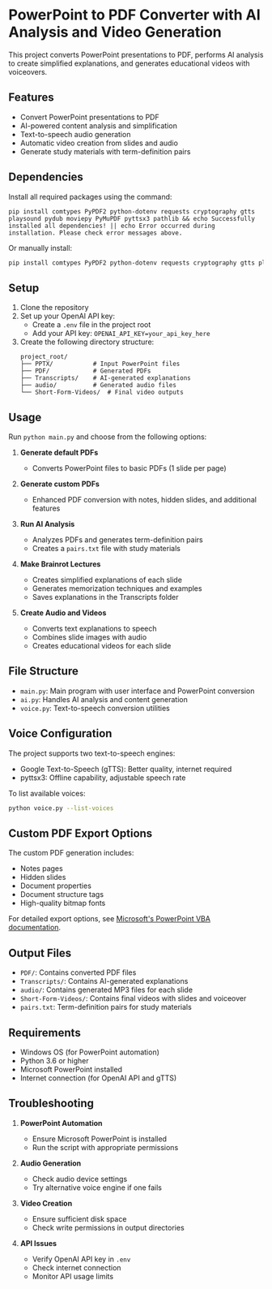 # PowerPoint to PDF Converter with AI Analysis and Video Generation

This project converts PowerPoint presentations to PDF, performs AI analysis to create simplified explanations, and generates educational videos with voiceovers.

## Features
- Convert PowerPoint presentations to PDF
- AI-powered content analysis and simplification
- Text-to-speech audio generation
- Automatic video creation from slides and audio
- Generate study materials with term-definition pairs

## Dependencies
Install all required packages using the command:
```
pip install comtypes PyPDF2 python-dotenv requests cryptography gtts playsound pydub moviepy PyMuPDF pyttsx3 pathlib && echo Successfully installed all dependencies! || echo Error occurred during installation. Please check error messages above.
```

Or manually install:
```bash
pip install comtypes PyPDF2 python-dotenv requests cryptography gtts playsound pydub moviepy PyMuPDF pyttsx3 pathlib
```

## Setup
1. Clone the repository
2. Set up your OpenAI API key:
   - Create a `.env` file in the project root
   - Add your API key: `OPENAI_API_KEY=your_api_key_here`
3. Create the following directory structure:
   ```
   project_root/
   ├── PPTX/           # Input PowerPoint files
   ├── PDF/            # Generated PDFs
   ├── Transcripts/    # AI-generated explanations
   ├── audio/          # Generated audio files
   └── Short-Form-Videos/  # Final video outputs
   ```

## Usage
Run `python main.py` and choose from the following options:

1. **Generate default PDFs**
   - Converts PowerPoint files to basic PDFs (1 slide per page)

2. **Generate custom PDFs**
   - Enhanced PDF conversion with notes, hidden slides, and additional features

3. **Run AI Analysis**
   - Analyzes PDFs and generates term-definition pairs
   - Creates a `pairs.txt` file with study materials

4. **Make Brainrot Lectures**
   - Creates simplified explanations of each slide
   - Generates memorization techniques and examples
   - Saves explanations in the Transcripts folder

5. **Create Audio and Videos**
   - Converts text explanations to speech
   - Combines slide images with audio
   - Creates educational videos for each slide

## File Structure
- `main.py`: Main program with user interface and PowerPoint conversion
- `ai.py`: Handles AI analysis and content generation
- `voice.py`: Text-to-speech conversion utilities

## Voice Configuration
The project supports two text-to-speech engines:
- Google Text-to-Speech (gTTS): Better quality, internet required
- pyttsx3: Offline capability, adjustable speech rate

To list available voices:
```bash
python voice.py --list-voices
```

## Custom PDF Export Options
The custom PDF generation includes:
- Notes pages
- Hidden slides
- Document properties
- Document structure tags
- High-quality bitmap fonts

For detailed export options, see [Microsoft's PowerPoint VBA documentation](https://learn.microsoft.com/en-us/office/vba/api/powerpoint.presentation.exportasfixedformat).

## Output Files
- `PDF/`: Contains converted PDF files
- `Transcripts/`: Contains AI-generated explanations
- `audio/`: Contains generated MP3 files for each slide
- `Short-Form-Videos/`: Contains final videos with slides and voiceover
- `pairs.txt`: Term-definition pairs for study materials

## Requirements
- Windows OS (for PowerPoint automation)
- Python 3.6 or higher
- Microsoft PowerPoint installed
- Internet connection (for OpenAI API and gTTS)

## Troubleshooting
1. **PowerPoint Automation**
   - Ensure Microsoft PowerPoint is installed
   - Run the script with appropriate permissions

2. **Audio Generation**
   - Check audio device settings
   - Try alternative voice engine if one fails

3. **Video Creation**
   - Ensure sufficient disk space
   - Check write permissions in output directories

4. **API Issues**
   - Verify OpenAI API key in `.env`
   - Check internet connection
   - Monitor API usage limits
